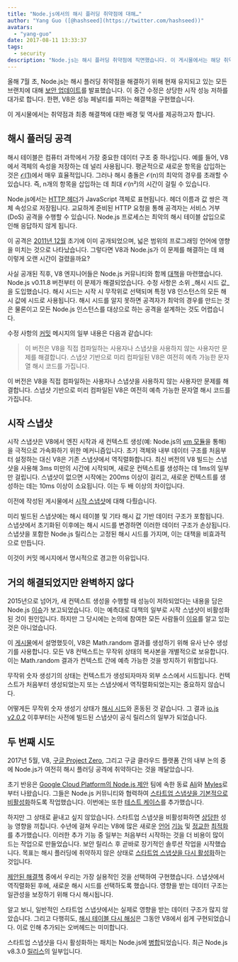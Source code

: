 ```yaml
---
title: "Node.js에서의 해시 플러딩 취약점에 대해…"
author: "Yang Guo ([@hashseed](https://twitter.com/hashseed))"
avatars:
  - "yang-guo"
date: 2017-08-11 13:33:37
tags:
  - security
description: "Node.js는 해시 플러딩 취약점에 직면했습니다. 이 게시물에서는 해당 취약점의 배경과 V8에서의 해결 방법을 설명합니다."
---
```

올해 7월 초, Node.js는 해시 플러딩 취약점을 해결하기 위해 현재 유지되고 있는 모든 브랜치에 대해 [보안 업데이트](https://nodejs.org/en/blog/vulnerability/july-2017-security-releases/)를 발표했습니다. 이 중간 수정은 상당한 시작 성능 저하를 대가로 합니다. 한편, V8은 성능 페널티를 피하는 해결책을 구현했습니다.

<!--truncate-->
이 게시물에서는 취약점과 최종 해결책에 대한 배경 및 역사를 제공하고자 합니다.

## 해시 플러딩 공격

해시 테이블은 컴퓨터 과학에서 가장 중요한 데이터 구조 중 하나입니다. 예를 들어, V8에서 객체의 속성을 저장하는 데 널리 사용됩니다. 평균적으로 새로운 항목을 삽입하는 것은 [𝒪(1)](https://en.wikipedia.org/wiki/Big_O_notation)에서 매우 효율적입니다. 그러나 해시 충돌은 𝒪(n)의 최악의 경우를 초래할 수 있습니다. 즉, n개의 항목을 삽입하는 데 최대 𝒪(n²)의 시간이 걸릴 수 있습니다.

Node.js에서는 [HTTP 헤더](https://nodejs.org/api/http.html#http_response_getheaders)가 JavaScript 객체로 표현됩니다. 헤더 이름과 값 쌍은 객체 속성으로 저장됩니다. 교묘하게 준비된 HTTP 요청을 통해 공격자는 서비스 거부(DoS) 공격을 수행할 수 있습니다. Node.js 프로세스는 최악의 해시 테이블 삽입으로 인해 응답하지 않게 됩니다.

이 공격은 [2011년 12월](https://events.ccc.de/congress/2011/Fahrplan/events/4680.en.html) 초기에 이미 공개되었으며, 넓은 범위의 프로그래밍 언어에 영향을 미치는 것으로 나타났습니다. 그렇다면 V8과 Node.js가 이 문제를 해결하는 데 왜 이렇게 오랜 시간이 걸렸을까요?

사실 공개된 직후, V8 엔지니어들은 Node.js 커뮤니티와 함께 [대책](https://github.com/v8/v8/commit/81a0271004833249b4fe58f7d64ae07e79cffe40)을 마련했습니다. Node.js v0.11.8 버전부터 이 문제가 해결되었습니다. 수정 사항은 소위 _해시 시드 값_을 도입했습니다. 해시 시드는 시작 시 무작위로 선택되며 특정 V8 인스턴스의 모든 해시 값에 시드로 사용됩니다. 해시 시드를 알지 못하면 공격자가 최악의 경우를 만드는 것은 물론이고 모든 Node.js 인스턴스를 대상으로 하는 공격을 설계하는 것도 어렵습니다.

수정 사항의 [커밋](https://github.com/v8/v8/commit/81a0271004833249b4fe58f7d64ae07e79cffe40) 메시지의 일부 내용은 다음과 같습니다:

> 이 버전은 V8을 직접 컴파일하는 사용자나 스냅샷을 사용하지 않는 사용자만 문제를 해결합니다. 스냅샷 기반으로 미리 컴파일된 V8은 여전히 예측 가능한 문자열 해시 코드를 가집니다.

이 버전은 V8을 직접 컴파일하는 사용자나 스냅샷을 사용하지 않는 사용자만 문제를 해결합니다. 스냅샷 기반으로 미리 컴파일된 V8은 여전히 예측 가능한 문자열 해시 코드를 가집니다.

## 시작 스냅샷

시작 스냅샷은 V8에서 엔진 시작과 새 컨텍스트 생성(예: Node.js의 [vm 모듈](https://nodejs.org/api/vm.html)을 통해)을 극적으로 가속화하기 위한 메커니즘입니다. 초기 객체와 내부 데이터 구조를 처음부터 설정하는 대신 V8은 기존 스냅샷에서 역직렬화합니다. 최신 버전의 V8 빌드는 스냅샷을 사용해 3ms 미만의 시간에 시작되며, 새로운 컨텍스트를 생성하는 데 1ms의 일부만 걸립니다. 스냅샷이 없으면 시작에는 200ms 이상이 걸리고, 새로운 컨텍스트를 생성하는 데는 10ms 이상이 소요됩니다. 이는 두 배 이상의 차이입니다.

이전에 작성된 게시물에서 [시작 스냅샷](보기)에 대해 다뤘습니다.

미리 빌드된 스냅샷에는 해시 테이블 및 기타 해시 값 기반 데이터 구조가 포함됩니다. 스냅샷에서 초기화된 이후에는 해시 시드를 변경하면 이러한 데이터 구조가 손상됩니다. 스냅샷을 포함한 Node.js 릴리스는 고정된 해시 시드를 가지며, 이는 대책을 비효과적으로 만듭니다.

이것이 커밋 메시지에서 명시적으로 경고한 이유입니다.

## 거의 해결되었지만 완벽하지 않다

2015년으로 넘어가, 새 컨텍스트 생성을 수행할 때 성능이 저하되었다는 내용을 담은 Node.js [이슈](https://github.com/nodejs/node/issues/1631)가 보고되었습니다. 이는 예측대로 대책의 일부로 시작 스냅샷이 비활성화된 것이 원인입니다. 하지만 그 당시에는 논의에 참여한 모든 사람들이 [이유](https://github.com/nodejs/node/issues/528#issuecomment-71009086)를 알고 있는 것은 아니었습니다.

이 [게시물](/blog/math-random)에서 설명했듯이, V8은 Math.random 결과를 생성하기 위해 유사 난수 생성기를 사용합니다. 모든 V8 컨텍스트는 무작위 상태의 복사본을 개별적으로 보유합니다. 이는 Math.random 결과가 컨텍스트 간에 예측 가능한 것을 방지하기 위함입니다.

무작위 숫자 생성기의 상태는 컨텍스트가 생성되자마자 외부 소스에서 시드됩니다. 컨텍스트가 처음부터 생성되었는지 또는 스냅샷에서 역직렬화되었는지는 중요하지 않습니다.

어떻게든 무작위 숫자 생성기 상태가 [해시 시드](https://github.com/nodejs/node/issues/1631#issuecomment-100044148)와 혼동된 것 같습니다. 그 결과 [io.js v2.0.2](https://github.com/nodejs/node/pull/1679) 이후부터는 사전에 빌드된 스냅샷이 공식 릴리스의 일부가 되었습니다.

## 두 번째 시도

2017년 5월, V8, [구글 Project Zero](https://googleprojectzero.blogspot.com/), 그리고 구글 클라우드 플랫폼 간의 내부 논의 중에 Node.js가 여전히 해시 플러딩 공격에 취약하다는 것을 깨달았습니다.

초기 반응은 [Google Cloud Platform의 Node.js 제안](https://cloud.google.com/nodejs/) 팀에 속한 동료 [Ali](https://twitter.com/ofrobots)와 [Myles](https://twitter.com/MylesBorins)로부터 나왔습니다. 그들은 Node.js 커뮤니티와 협력하여 [스타트업 스냅샷을 기본적으로 비활성화](https://github.com/nodejs/node/commit/eff636d8eb7b009c40fb053802c169ba1417293d)하도록 작업했습니다. 이번에는 또한 [테스트 케이스](https://github.com/nodejs/node/commit/9fedc1f09648ff7cebed65883966f5647686a38a)를 추가했습니다.

하지만 그 상태로 끝내고 싶지 않았습니다. 스타트업 스냅샷을 비활성화하면 [상당한](https://github.com/nodejs/node/issues/14229) 성능 영향을 끼칩니다. 수년에 걸쳐 우리는 V8에 많은 새로운 [언어](/blog/high-performance-es2015) [기능](/blog/webassembly-browser-preview) 및 [정교한](/blog/launching-ignition-and-turbofan) [최적화](/blog/speeding-up-regular-expressions)를 추가했습니다. 이러한 추가 기능 중 일부는 처음부터 시작하는 것을 더 비용이 많이 드는 작업으로 만들었습니다. 보안 릴리스 후 곧바로 장기적인 솔루션 작업을 시작했습니다. 목표는 해시 플러딩에 취약하지 않은 상태로 [스타트업 스냅샷을 다시 활성화](https://github.com/nodejs/node/issues/14171)하는 것입니다.

[제안된 해결책](https://docs.google.com/document/d/1br7T3jk5JAJSYaT8eZdQlqrPTDRClheGpRU1-BpY1ss/edit) 중에서 우리는 가장 실용적인 것을 선택하여 구현했습니다. 스냅샷에서 역직렬화된 후에, 새로운 해시 시드를 선택하도록 했습니다. 영향을 받는 데이터 구조는 일관성을 보장하기 위해 다시 해시됩니다.

알고 보니, 일반적인 스타트업 스냅샷에서는 실제로 영향을 받는 데이터 구조가 많지 않았습니다. 그리고 다행히도, [해시 테이블 다시 해싱](https://github.com/v8/v8/commit/0e8e0030775518b69eb8522823ea3754e6bddc69)은 그동안 V8에서 쉽게 구현되었습니다. 이로 인해 추가되는 오버헤드는 미미합니다.

스타트업 스냅샷을 다시 활성화하는 패치는 Node.js에 [병합](https://github.com/nodejs/node/commit/2ae2874ae7dfec2c55b5d390d25b6eed9932f78d)되었습니다. 최근 Node.js v8.3.0 [릴리스](https://medium.com/the-node-js-collection/node-js-8-3-0-is-now-available-shipping-with-the-ignition-turbofan-execution-pipeline-aa5875ad3367)의 일부입니다.
